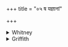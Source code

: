 +++
title = "०५ ष यज्ञानां"

+++

<details><summary>Whitney</summary>

### Translation
5. This, extended, is of sacrifices the best carrier; having cooked the  
*viṣṭārín*, one has entered the sky; the bulb-bearing lotus spreads  
(*sam-tam*), the *bísa, śālū́ka, śáphaka, mulālī́:* let all these streams  
(*dhā́rā*) come unto thee, swelling honeyedly in the heavenly (*svargá*)  
world; let complete (*sámanta*) lotus-ponds approach thee.

### Notes
The mss. (with the exception, doubtless accidental, of our P.K.) all  
read *báhiṣṭhas* at end of **a**, and this SPP. retains, while our text  
makes the obviously called-for emendation to *váh-*; the comm. has  
*vah-*. The things mentioned in **c, d** appear to be edible parts of  
water-lilies: the bulbous roots, leaf-stems, and radical fibres, which  
in some species, as the *Nymphaea esculenta*, are savory, and which are  
eaten somewhat like asparagus. That they should be viewed as special  
gifts to the pious indicates quite primitive conditions, and suggests a  
region abounding in standing waters. Either the pools and channels of  
Kāuś. are founded on these specifications, or they are original and  
intended to be emblematic of such products. The *kumuda* is the *N.  
esculenta* (*kāirava*, comm.); and the comm. explains *bisa* (he reads  
*visa*) as the root-bulb of the *padma* (*Nelumbium speciosum*) ⌊cf.  
Lanman, JAOS. xix. 2d half, p. 151 f.⌋, *śālūka* as that of *utpala* (a  
*Nymphaea*), *śaphaka* as a hoof (*śapha*)-shaped water-plant, and  
*mulālī* as = *mṛṇālī*. *śaphaka* occurs also at ĀpśS. ix. 14. 14, where  
it seems to signify an edible plant or fruit, perhaps a water-nut. Ppp.  
differs widely from our text: it begins *eṣa yajño vitato bahiṣṭho  
viṣṭāra pakvo div-*; it omits **c** and **d**; for **e** and **f** it  
has our 7 **a, b** ⌊with variants: see under 7⌋; then follow our **e**  
and **f** (**g**, *upa...samantāḥ*, is wanting), with variants: *etās  
tvā kulyā upa yanti viśvahā*, and *svadhayā* for *madhumat*. But our  
**c** and **d** are found further on as parts of vs. 7, with  
*puṇḍarīkam* for *āṇḍīkam*, and *śālūkham* and *śapakhas*. It is  
doubtless by an oversight that SPP. has in **b**, in both *saṁhitā* and  
*pada*, the false accent *divám* (but our O. also gives it). The verse  
lacks one syllable of being a full *kṛti* (80 syllables). The comm. ends  
vs. 5 with *mulālī́*, and begins vs. 6 with the following refrain.
</details>

<details><summary>Griffith</summary>

Strongest is this, performed, of sacrifices: he hath reached heaven who hath prepared Vishtari. The oval-fruited lotus spreads his fibre: there bloom the nelo- phar and water-lilies. Abundant with their overflow of sweetness, these streams shall reach thee in the world of Svarga, whole lakes with lotus- blossom shall approach thee.
</details>

